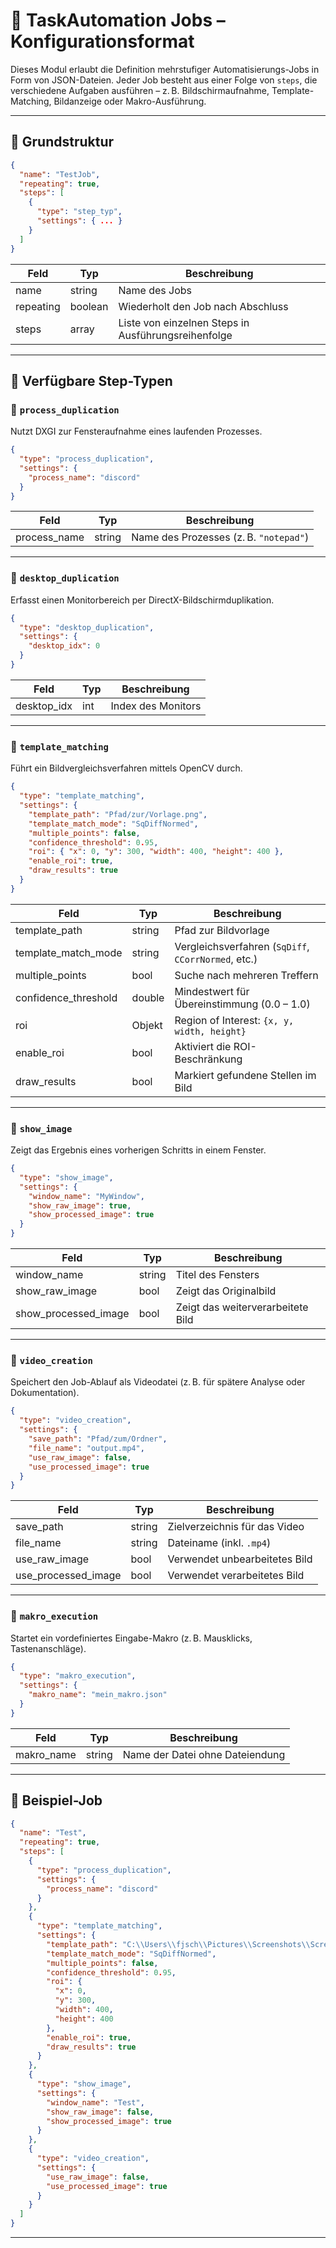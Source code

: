 ﻿# 🧩 TaskAutomation Jobs – Konfigurationsformat

Dieses Modul erlaubt die Definition mehrstufiger Automatisierungs-Jobs in Form von JSON-Dateien. Jeder Job besteht aus einer Folge von `steps`, die verschiedene Aufgaben ausführen – z. B. Bildschirmaufnahme, Template-Matching, Bildanzeige oder Makro-Ausführung.

---

## 📐 Grundstruktur

```json
{
  "name": "TestJob",
  "repeating": true,
  "steps": [
    {
      "type": "step_typ",
      "settings": { ... }
    }
  ]
}
```

| Feld       | Typ      | Beschreibung                                  |
|------------|----------|-----------------------------------------------|
| name       | string   | Name des Jobs                                 |
| repeating  | boolean  | Wiederholt den Job nach Abschluss             |
| steps      | array    | Liste von einzelnen Steps in Ausführungsreihenfolge |

---

## 🧱 Verfügbare Step-Typen

### 🔹 `process_duplication`

Nutzt DXGI zur Fensteraufnahme eines laufenden Prozesses.

```json
{
  "type": "process_duplication",
  "settings": {
    "process_name": "discord"
  }
}
```

| Feld          | Typ    | Beschreibung                         |
|---------------|--------|--------------------------------------|
| process_name  | string | Name des Prozesses (z. B. `"notepad"`) |

---

### 🔹 `desktop_duplication`

Erfasst einen Monitorbereich per DirectX-Bildschirmduplikation.

```json
{
  "type": "desktop_duplication",
  "settings": {
    "desktop_idx": 0
  }
}
```

| Feld                   | Typ   | Beschreibung                     |
|------------------------|-------|----------------------------------|
| desktop_idx          | int   | Index des Monitors               |

---

### 🔹 `template_matching`

Führt ein Bildvergleichsverfahren mittels OpenCV durch.

```json
{
  "type": "template_matching",
  "settings": {
    "template_path": "Pfad/zur/Vorlage.png",
    "template_match_mode": "SqDiffNormed",
    "multiple_points": false,
    "confidence_threshold": 0.95,
    "roi": { "x": 0, "y": 300, "width": 400, "height": 400 },
    "enable_roi": true,
    "draw_results": true
  }
}
```

| Feld                   | Typ     | Beschreibung                                                  |
|------------------------|---------|---------------------------------------------------------------|
| template_path          | string  | Pfad zur Bildvorlage                                          |
| template_match_mode    | string  | Vergleichsverfahren (`SqDiff`, `CCorrNormed`, etc.)           |
| multiple_points        | bool    | Suche nach mehreren Treffern                                  |
| confidence_threshold   | double  | Mindestwert für Übereinstimmung (0.0 – 1.0)                   |
| roi                    | Objekt  | Region of Interest: `{x, y, width, height}`                   |
| enable_roi             | bool    | Aktiviert die ROI-Beschränkung                                |
| draw_results           | bool    | Markiert gefundene Stellen im Bild                            |

---

### 🔹 `show_image`

Zeigt das Ergebnis eines vorherigen Schritts in einem Fenster.

```json
{
  "type": "show_image",
  "settings": {
    "window_name": "MyWindow",
    "show_raw_image": true,
    "show_processed_image": true
  }
}
```

| Feld                | Typ    | Beschreibung                             |
|---------------------|--------|------------------------------------------|
| window_name         | string | Titel des Fensters                       |
| show_raw_image      | bool   | Zeigt das Originalbild                   |
| show_processed_image| bool   | Zeigt das weiterverarbeitete Bild       |

---

### 🔹 `video_creation`

Speichert den Job-Ablauf als Videodatei (z. B. für spätere Analyse oder Dokumentation).

```json
{
  "type": "video_creation",
  "settings": {
    "save_path": "Pfad/zum/Ordner",
    "file_name": "output.mp4",
    "use_raw_image": false,
    "use_processed_image": true
  }
}
```

| Feld                | Typ    | Beschreibung                             |
|---------------------|--------|------------------------------------------|
| save_path           | string | Zielverzeichnis für das Video            |
| file_name           | string | Dateiname (inkl. `.mp4`)                 |
| use_raw_image       | bool   | Verwendet unbearbeitetes Bild            |
| use_processed_image | bool   | Verwendet verarbeitetes Bild             |

---

### 🔹 `makro_execution`

Startet ein vordefiniertes Eingabe-Makro (z. B. Mausklicks, Tastenanschläge).

```json
{
  "type": "makro_execution",
  "settings": {
    "makro_name": "mein_makro.json"
  }
}
```

| Feld        | Typ    | Beschreibung                          |
|-------------|--------|---------------------------------------|
| makro_name  | string | Name der Datei ohne Dateiendung   |

---

## 📄 Beispiel-Job

```json
{
  "name": "Test",
  "repeating": true,
  "steps": [
    {
      "type": "process_duplication",
      "settings": {
        "process_name": "discord"
      }
    },
    {
      "type": "template_matching",
      "settings": {
        "template_path": "C:\\Users\\fjsch\\Pictures\\Screenshots\\Screenshot 2025-05-22 202830.png",
        "template_match_mode": "SqDiffNormed",
        "multiple_points": false,
        "confidence_threshold": 0.95,
        "roi": {
          "x": 0,
          "y": 300,
          "width": 400,
          "height": 400
        },
        "enable_roi": true,
        "draw_results": true
      }
    },
    {
      "type": "show_image",
      "settings": {
        "window_name": "Test",
        "show_raw_image": false,
        "show_processed_image": true
      }
    },
    {
      "type": "video_creation",
      "settings": {
        "use_raw_image": false,
        "use_processed_image": true
      }
    }
  ]
}
```

---


